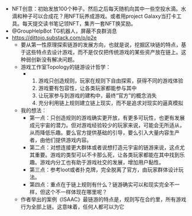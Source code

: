 - NFT创意：初始发放100个种子。然后之后每天随机向其中一些空投水滴。水滴和种子可以合成花？用NFT玩养成游戏。或者用project Galaxy当打卡工具。每天提交读书笔记领NFT，集齐一套NFT换奖励。
- @GroupHelpBot TG机器人，屏蔽不良群消息
- https://dittojo.substack.com/p/p2e
	- 要从第一性原理探索链游的发展方向，也就是说，挖掘区块链的特点，基于这些特点去设计游戏，而不是仅仅把传统游戏的某些资产放在链上。这种弱创新没有解决问题。
	- 游戏工作室Topology的链游设计哲学：
		- 1. 游戏只创造规则，玩家在规则下自由探索，获得不同的游戏体验
		  2. 游戏要有包容性，让各类玩家都能参与其中
		  3. 让玩家参与到游戏的建构中，最终“官方”的概念消失
		  4. 充分利用链上规则建立链上现实，而不是追求对现实的逼真模拟
	- 我的想法：
		- 第一点：只创造规则的游戏确实更开放，有更多可玩性，也更有发展成元宇宙的潜力。但对游戏经验较少的玩家来说，可能会无所适从，从而降低乐趣。要么官方提供基础的引导，要么引入大量内容生产者，由他们提供游戏内容。
		- 第二点：对想连接更大群体或者说想打造元宇宙的链游来说，这点尤其重要。游戏的类型可以不卡那么死，让各类玩家都能在其中找到乐趣。游戏内分工也有助于游戏社交的发展，增加用户黏性。
		- 第三点：参考loot或者扑克牌，完全脱离了官方，由玩家群体设计玩法。
		- 第四点：重点在于链上规则有什么？链游确实可以和现实完全不一样，但这个不一样体现在哪里呢？
	- 作者举出的案例《ISAAC》最链游的特点是，规则写在合约里，所有游戏行为全部上链。这意味着，任何人都可以为它